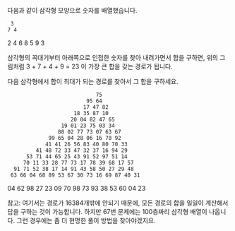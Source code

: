 다음과 같이 삼각형 모양으로 숫자를 배열했습니다.

	 3
	7 4
  2 4 6
 8 5 9 3

삼각형의 꼭대기부터 아래쪽으로 인접한 숫자를 찾아 내려가면서 합을 구하면, 위의 그림처럼 3 + 7 + 4 + 9 = 23 이 가장 큰 합을 갖는 경로가 됩니다.

다음 삼각형에서 합이 최대가 되는 경로를 찾아서 그 합을 구하세요.

								75
							 95 64
							17 47 82
						 18 35 87 10
						20 04 82 47 65
					 19 01 23 75 03 34
					88 02 77 73 07 63 67
				 99 65 04 28 06 16 70 92
				41 41 26 56 83 40 80 70 33
			 41 48 72 33 47 32 37 16 94 29
		  53 71 44 65 25 43 91 52 97 51 14
		 70 11 33 28 77 73 17 78 39 68 17 57
	  91 71 52 38 17 14 91 43 58 50 27 29 48
	 63 66 04 68 89 53 67 30 73 16 69 87 40 31
  04 62 98 27 23 09 70 98 73 93 38 53 60 04 23

참고: 여기서는 경로가 16384개밖에 안되기 때문에, 모든 경로의 합을 일일이 계산해서 답을 구하는 것이 가능합니다.
하지만 67번 문제에는 100층짜리 삼각형 배열이 나옵니다. 그런 경우에는 좀 더 현명한 풀이 방법을 찾아야겠지요.